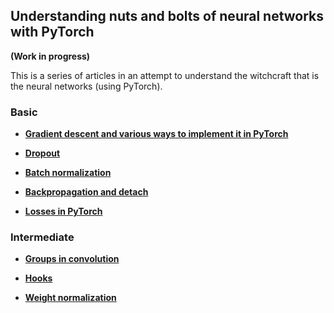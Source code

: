 ## Understanding nuts and bolts of neural networks with PyTorch

__(Work in progress)__

This is a series of articles in an attempt to understand the witchcraft that is the neural networks (using PyTorch).

### Basic

* [__Gradient descent and various ways to implement it in PyTorch__](https://github.com/vinsis/understanding-neuralnetworks-pytorch/blob/master/markdowns/basics.md)

* [__Dropout__](https://github.com/vinsis/understanding-neuralnetworks-pytorch/blob/master/markdowns/dropout.md)

* [__Batch normalization__](https://github.com/vinsis/understanding-neuralnetworks-pytorch/blob/master/markdowns/batchnorm.md)

* [__Backpropagation and detach__](https://github.com/vinsis/understanding-neuralnetworks-pytorch/blob/master/markdowns/backprop.md)

* [__Losses in PyTorch__](https://github.com/vinsis/understanding-neuralnetworks-pytorch/blob/master/markdowns/Understanding%20losses.md)

### Intermediate

* [__Groups in convolution__](https://github.com/vinsis/understanding-neuralnetworks-pytorch/blob/master/markdowns/groups.md)

* [__Hooks__](https://github.com/vinsis/understanding-neuralnetworks-pytorch/blob/master/markdowns/hooks.md)

* [__Weight normalization__](https://github.com/vinsis/understanding-neuralnetworks-pytorch/blob/master/markdowns/weightnorm.md)
